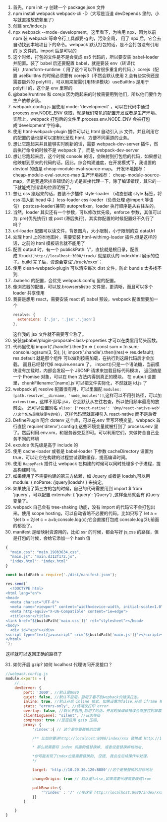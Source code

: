 1. 首先，npm init -y 创建一个 package.json 文件
2. npm install webpack webpack-cli -D（大写是当道 devDepends 里的，小写就直接放依赖里了）
3. 创建 src/index.js
4. npx webpack --mode=development，这里看下，为啥用 npx，因为以前 npm 装 webpack 等命令行工具都要-g 的，污染全局，
   用了 npx 后，它会去自动找到本地项目下的命令。webpack 默认打包的话，是不会打包没有引用的 js 文件的。import 后是可以的
5. 这个时候，打包的文件是不是会变成 es5 代码的，所以要安装 babel-loader 并配置。装了 babel 后还要配置 babel，就是要装 env（转译代码）,transform-runtime（ 用了这个可以节省很多重复的代码，）corejs（配置 useBuiltIns 的时候必须要有 corejs3（不然会默认使用 2,会有些实例还是需要额外的 polyfill），可以用来按需引用转译模块）useBuiltIns 是用于 polyfill 的，这个是 env 里带的
6. @babel/runtime 和 corejs 因为跑起来的时候需要用到他们，所以他们要作为生产依赖安装。
7. webpack.config.js 里使用 mode: 'development' ，可以在代码中通过 process.env.NODE_ENV 获取，就是我们常见的配置开发或者是生产环境。实际上，webpack 打包后的文件里,process.env.NODE_ENV 会被打包成'development'字符串。
8. 使用 html-webpack-plugin 插件可以让 html 自动引入 js 文件，并且利用它的配置的话也是可以定制化呈现 html，方便不同渠道的业务。
9. 想让它跑起来并且能够实时刷新的话，需要 webpack-dev-server 插件，然后执行命令的时候不是 webpack 了，而是 webpack-dev-server
10. 想让它跑起来后，这个时候 console 的话，会映射到打包后的代码，如果想让他映射到原来的代码的话，因此，综合构建速度，在开发模式下，我设置的 devtool 的值是 cheap-module-eval-source-map。
    开发环境推荐：
    cheap-module-eval-source-map
    生产环境推荐：
    cheap-module-source-map，但是我通常排查错误的方式是直接代理一下，除了编译错误，其它的一下就能找到错误的位置明细了。
11. 想让 css 跑起来的话，要装不少插件 style-loader （动态创建 style 标签，将 css 插入到 head 中.）less-loader css-loader（负责处理 @import 等语句） postcss-loader(兼容) autoprefixer。loader 执行顺序是从右往左的。
12. 当然，loader 其实还有一个参数，可以修改优先级，enforce 参数，其值可以为: pre(优先执行) 或 post (滞后执行)。其实你配置的时候配置好不久行了吗？
13. url-loader 配置可以读文件，背景图片，大小限制，小于限制的变 dataUrl
14. 处理 html 上的本地图片，需要安装 html-withimg-loader 插件,但是这样的话，之前的 html 模板语言就不能用了
15. 配置 output 时，有一个 publickPath: '/'，直接就是根目录，配置成'/truck/',`http://localhost:3000/truck/` 就是默认的 indexhtml 展示的位子。build 完了后，资源会变成'./truck/xxxx'；
16. 使用 clean-webpack-plugin 可以清空每次 dist 文件，防止 bundle 太多找不到.
17. .babelrc 的配置，会优先 webpack.config 里的配置。
18. 像浏览器的配置，可以放.browserslistrc 文件里，更清晰，而且可以多个 loader 共享使用
19. 我要是想用 react，需要安装 react 的 babel 预设，webpack 配置里要加一个
    ```js
    resolve: {
      extensions: ['.js', '.jsx','.json']
    },
    ```
    这样我的 jsx 文件就不需要写全称了。
20. 安装@babel/plugin-proposal-class-properties 才可以在类里用箭头函数。
21. 代码里使用
    import('./handle').then(fn => {
    const sum = fn.sum;
    console.log(sum(3, 5));
    });
    import('./handle').then((res)=> res.default); res.default 就是那个组件
    可以做到按需加载，在执行到这段代码后才会加载。
    而且已经替代掉 require.ensure 了。
    import()只是一个语法糖，当前模块没有加载时，内部会发起一个 JSONP 请求来加载目标代码模块， 返回值是一个 Promise 对象，可以在 then 方法内得到真正的模块。
    在 output 设置里，chunkFilename:'[name].js'可以把文件实际化，不然就是 id.js 了
22. webpack 的 resolve 配置很有用，可以里面配 `modules: [path.resolve(__dirname, 'node_modules')]`,这样可以不用引路径，可以加 `extenstion`，这样不用写.jsx，它会默认从左往右查，所以使用频率最高的放前面。
    还可以设置别名 `alias: {'react-native': '@my/react-native-web' //这个包名是我随便写的哈}`，这样代码里就直接引入 react-native 而不是后者
23. DefinePlugin 配合 dotenv 这个库，可以在.env 里写环境变量，webpack 首行直接 require('ditenv').config();这些环境变量就被打到了 process.env 里了。然后利用.env.vm，和服务器交互即可。可以利用它们，来做符合自己业务不同的环境
24. exculde 优先级是高于 include 的
25. 使用 cache-loader 或者是 babel-loader 下参数 cacheDirectory 设置为 true，可以让它在构建的过程尝试读取缓存，提高编译时间。
26. 使用 `HappyPack` 插件让 webpack 在构建的时候可以同时处理多个子进程，提高构建时间。
27. 如果使用了不需要构建的第三方依赖，如 Jquery 或者是 loadsh,可以用 module: { noParse: /jquery|loadsh/ } 来搞定。
28. 如果使用了第三方的包的时候，自己的代码需要用到 import \$ from 'jquery'，可以配置 externals: { 'jquery': 'jQuery'} ,这样全局就会有 jQuery 变量了。
29. webpack 自己会有 tree-shaking 功能，没有 import 的代码它不会打包出来。使用 scope hosting，可以自动省略不必要的代码。比如只写了 let a = 1;let b = 2;let c = a+b;console.log(c);它会直接打包成 console.log(3);前面的都没了。
30. manifest 是给映射资源用的，比如 ssr 的时候，都会写好 js,css 的路径，但是打包的时候，会给它添加一个 hash 值

```js
{
  "main.css": "main.198b3634.css",
  "main.js": "main.d312f172.js",
  "index.html": "index.html"
}

const buildPath = require('./dist/manifest.json');

res.send(`
  <!DOCTYPE html>
<html lang="en">
<head>
  <meta charset="UTF-8">
  <meta name="viewport" content="width=device-width, initial-scale=1.0">
  <meta http-equiv="X-UA-Compatible" content="ie=edge">
  <title>ssr</title>
<link href="${buildPath['main.css']}" rel="stylesheet"></head>
<body>
  <div id="app"></div>
<script type="text/javascript" src="${buildPath['main.js']}"></script></body>
</html>
`);
```

这样就可以返回正确的路径了

31. 如何开启 gzip? 如何 localhost 代理访问开发接口？

```js
//webpack.config.js
module.exports = {
    //...
    devServer: {
        port: '3000', //默认是8080
        quiet: false, //默认不启用，启用了看不到wepback的错误日志。
        inline: true, //默认开启 inline 模式，如果设置为false,开启 iframe 模式
        stats: "errors-only", //终端仅打印 error
        overlay: false, //默认不启用,启用了的话，开发时候编译错误会直接打到屏幕上。
        clientLogLevel: "silent", //日志等级
        compress: true //是否启用 gzip 压缩,
        proxy: {
            '/index':{ // 这个是你要替换的位置

            /** 比如你要讲http://localhost:8080/index/xxx 替换成 http://10.20.30.120:8080/sth/xxx

            * 那么就需要将 index 前面的值替换掉, 或者说是替换掉根地址,

            *你可能发现了index也是需要替换的, 没错, 我会在后续操作中处理.
            */

            target: 'http://10.20.30.120:8080'//这个是被替换的目标地址

            changeOrigin: true // 默认是false,如果需要代理需要改成true

            pathRewrite:{
                '^/index' : '/' //在这里 http://localhost:8080/index/xxx 已经被替换成 http://10.20.30.120:8080/
            }}
        }

    }
}

```
